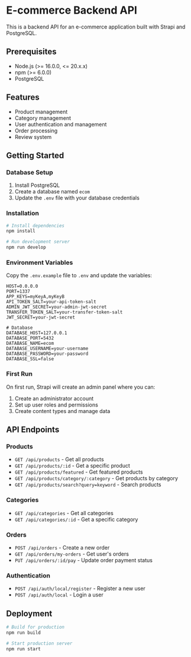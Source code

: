 # E-commerce Backend API

This is a backend API for an e-commerce application built with Strapi and PostgreSQL.

## Prerequisites

- Node.js (>= 16.0.0, <= 20.x.x)
- npm (>= 6.0.0)
- PostgreSQL

## Features

- Product management
- Category management
- User authentication and management
- Order processing
- Review system

## Getting Started

### Database Setup

1. Install PostgreSQL
2. Create a database named `ecom`
3. Update the `.env` file with your database credentials

### Installation

```bash
# Install dependencies
npm install

# Run development server
npm run develop
```

### Environment Variables

Copy the `.env.example` file to `.env` and update the variables:

```
HOST=0.0.0.0
PORT=1337
APP_KEYS=myKeyA,myKeyB
API_TOKEN_SALT=your-api-token-salt
ADMIN_JWT_SECRET=your-admin-jwt-secret
TRANSFER_TOKEN_SALT=your-transfer-token-salt
JWT_SECRET=your-jwt-secret

# Database
DATABASE_HOST=127.0.0.1
DATABASE_PORT=5432
DATABASE_NAME=ecom
DATABASE_USERNAME=your-username
DATABASE_PASSWORD=your-password
DATABASE_SSL=false
```

### First Run

On first run, Strapi will create an admin panel where you can:

1. Create an administrator account
2. Set up user roles and permissions
3. Create content types and manage data

## API Endpoints

### Products

- `GET /api/products` - Get all products
- `GET /api/products/:id` - Get a specific product
- `GET /api/products/featured` - Get featured products
- `GET /api/products/category/:category` - Get products by category
- `GET /api/products/search?query=keyword` - Search products

### Categories

- `GET /api/categories` - Get all categories
- `GET /api/categories/:id` - Get a specific category

### Orders

- `POST /api/orders` - Create a new order
- `GET /api/orders/my-orders` - Get user's orders
- `PUT /api/orders/:id/pay` - Update order payment status

### Authentication

- `POST /api/auth/local/register` - Register a new user
- `POST /api/auth/local` - Login a user

## Deployment

```bash
# Build for production
npm run build

# Start production server
npm run start
```
